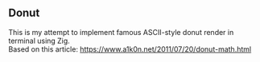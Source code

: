 ## Donut
This is my attempt to implement famous ASCII-style donut render in terminal using Zig.  
Based on this article: https://www.a1k0n.net/2011/07/20/donut-math.html
